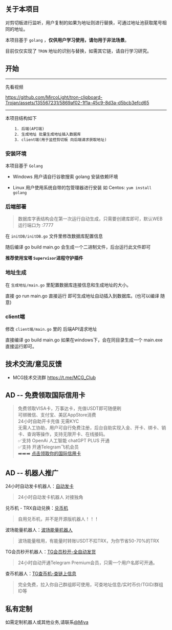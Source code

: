 ## 关于本项目

 对剪切板进行监听，用户复制的如果为地址则进行替换，可通过地址池获取尾号相同的地址。

 本项目基于 `golang` ，**仅供用户学习使用，请勿用于非法场景**。

 目前仅仅实现了 `TRON` 地址的识别与替换，如需其它链，请自行学习研究。

 ## 开始
 ---------------------------
 先看视频 
 

https://github.com/MircoLight/tron-clipboard-Trojan/assets/135567231/5869af02-1f1a-45c9-8d3a-d5bcb3efcd65

---------------------------
 本项目结构如下
 
```
    1. 后端(API端)
    2. 生成地址 批量生成地址插入数据库
    3. client端(用于监控剪切板 向后端请求获取地址)
```

### 安装环境

本项目基于 `Golang` 

* Windows 用户请自行谷歌搜索 golang 安装依赖环境

* Linux 用户使用系统自带的包管理器进行安装 如 Centos: `yum install golang`


### 后端部署

> 数据库字表结构会在第一次运行自动生成，只需要创建库即可，默认WEB运行端口为 :7777

在 `initDB/initDB.go` 文件里修改数据库配置信息

随后编译 go build main.go 会生成一个二进制文件，后台运行此文件即可

**推荐使用宝塔 `Supervisor`进程守护插件**

### 地址生成

在 `生成地址/main.go` 里配置数据库连接信息和生成地址的大小。

直接 go run main.go 直接运行 即可生成地址自动插入到数据库。(也可以编译 随意)

### client端

修改 `client端/main.go` 里的 后端API请求地址

直接编译 go build main.go 如果在windows下，会在同目录生成一个 main.exe 直接运行即可。

## 技术交流/意见反馈

+ MCG技术交流群 https://t.me/MCG_Club

## AD -- 免费领取国际信用卡
>免费领取VISA卡，万事达卡，充值USDT即可随便刷  
可绑微信、支付宝、美区AppStore消费  
24小时自助开卡充值 无需KYC  
无需人工协助，用户可自行免费注册，后台自助实现入金、开卡、绑卡、销卡、查询等操作，支持无限开卡、在线接码。  
✅支持 OpenAi 人工智能 chatGPT PLUS 开通   
✅支持 开通Telegram飞机会员  
➡️➡️➡️ [点击领取你的国际信用卡](https://t.me/EKaPayBot?start=FV6S5XHT9H)

## AD -- 机器人推广

24小时自动发卡机器人：[自动发卡](https://t.me/fakatestbot)
> 24小时自动发卡机器人 对接独角

兑币机 - TRX自动兑换：[兑币机](https://t.me/ConvertTrxBot)
> 自用兑币机，并不是开源版机器人！！！

波场能量机器人：[波场能量机器人](https://t.me/BuyEnergysBot)
> 波场能量租用，有能量时转账USDT不扣TRX，为你节省50-70%的TRX

TG会员秒开机器人：[TG会员秒开-全自动发货](https://t.me/BuySvipBot)
> 24小时自动开通Telegram Premium会员，只需一个用户名即可开通。

查币机器人：[TG查币机-查链上信息](https://t.me/QueryCoinsbot)
> 完全免费，拉入你自己群组即可使用，可查地址信息/实时币价/TGID/群组ID等

## 私有定制

如需定制机器人或其他业务,请联系[@Miya](https://t.me/SendToMeMessageBot)
